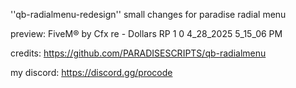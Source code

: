 ''qb-radialmenu-redesign''
small changes for paradise radial menu

preview: FiveM® by Cfx re - Dollars RP 1 0 4_28_2025 5_15_06 PM

credits: https://github.com/PARADISESCRIPTS/qb-radialmenu

my discord: https://discord.gg/procode
